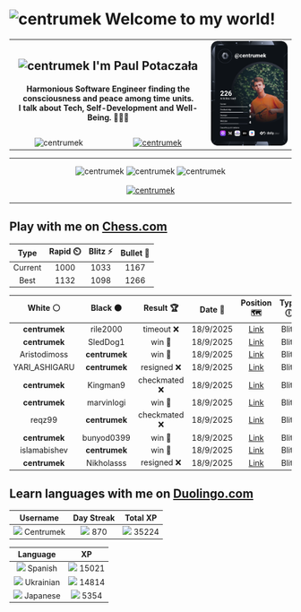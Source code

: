 <h1>
  <img
    src="https://emojis.slackmojis.com/emojis/images/1531849430/4246/blob-sunglasses.gif"
    width="30"
    alt="centrumek"
  />
  Welcome to my world!
</h1>

<table>
  <tbody>
    <tr>
      <td align="center" width="70%" colspan="2">
        <h2>
          <img
            src="https://raw.githubusercontent.com/MartinHeinz/MartinHeinz/master/wave.gif"
            width="30px"
            alt="centrumek"
          />
          I'm Paul Potaczała
        </h2>
        <h4>
          Harmonious Software Engineer finding the consciousness and peace among time units.
          <br/>
          I talk about Tech, Self-Development and Well-Being. 🌿🧘🚀
        </h4>
      </td>
      <td width="30%" rowspan="2">
        <a href="https://app.daily.dev/centrumek">
          <img
            src="./devcard.svg"
            alt="centrumek"
          />
        </a>
      </td>
    </tr>
    <tr align="center">
      <td>
        <img
          src="https://komarev.com/ghpvc/?username=centrumek&label=visitors&color=0e75b6&style=flat"
          alt="centrumek"
        >
      </td>
      <td>
        <a href="https://stackoverflow.com/users/14496012/centrumek">
          <img
            src="https://stackoverflow.com/users/flair/14496012.png?theme=dark"
            alt="centrumek"
          >
        </a>
      </td>
    </tr>
  </tbody>
</table>

---
<div align="center">
  <img 
    src="https://github-readme-stats.vercel.app/api?username=centrumek&show_icons=true&count_private=true&theme=dark&hide_border=true&hide=issues,contribs&bg_color=00000000"
    alt="centrumek"
  />
  <img
    src="https://github-readme-stats.vercel.app/api/top-langs/?username=centrumek&layout=compact&hide_border=true&theme=dark&bg_color=00000000&langs_count=6&exclude_repo=air-statistic-app"
    alt="centrumek"
  />
  <img 
    src="https://github-readme-streak-stats.herokuapp.com?user=centrumek&theme=dark&hide_border=true&background=FFFFFF00"
    alt="centrumek"
  />
  <br/>
  <br/>
  <a href="https://www.buymeacoffee.com/centrumek">
    <img
      src="https://cdn.buymeacoffee.com/buttons/v2/default-orange.png"
      height="50"
      width="210"
      alt="centrumek"
    />
  </a>
</div>

---

## Play with me on [Chess.com](https://www.chess.com/member/centrumek)

<div align="center">
<!--START_SECTION:chessStats-->
<!-- Automatically generated with https://github.com/Balastrong/chess-stats-action -->

| Type | Rapid ⏲️ | Blitz ⚡ | Bullet 🔫 |
|:---:|:---:|:---:|:---:|
| Current | 1000 | 1033 | 1167 |
| Best | 1132 | 1098 | 1266 |

| White ⚪ | Black ⚫ | Result 🏆 | Date 📅 | Position 🗺️ | Type 🕕 |
|:---:|:---:|:---:|:---:|:---:|:---:|
| **centrumek** | rile2000 | timeout ❌ | 18/9/2025 | <a href="http://www.ee.unb.ca/cgi-bin/tervo/fen.pl?select=3r2k1/p4pp1/3q4/3Pp3/3bP3/KN6/P7/1R2N3 w - - 3 36">Link</a> | Blitz |
| **centrumek** | SledDog1 | win 🥇 | 18/9/2025 | <a href="http://www.ee.unb.ca/cgi-bin/tervo/fen.pl?select=1r4k1/ppR2p1p/4p1p1/1P1p4/q7/5P1P/4Q1P1/7K b - - 4 26">Link</a> | Blitz |
| Aristodimoss | **centrumek** | win 🥇 | 18/9/2025 | <a href="http://www.ee.unb.ca/cgi-bin/tervo/fen.pl?select=r7/p5p1/2R1pk1p/8/5r2/8/1P3PPP/4q1K1 w - - 0 27">Link</a> | Blitz |
| YARI_ASHIGARU | **centrumek** | resigned ❌ | 18/9/2025 | <a href="http://www.ee.unb.ca/cgi-bin/tervo/fen.pl?select=rnbqkbnr/pppppppp/8/8/3P4/8/PPP1PPPP/RNBQKBNR b KQkq d3 0 1">Link</a> | Blitz |
| **centrumek** | Kingman9 | checkmated ❌ | 18/9/2025 | <a href="http://www.ee.unb.ca/cgi-bin/tervo/fen.pl?select=7Q/pp1k1p1p/3N2pb/3p4/P3Pn1P/3b1PK1/6q1/RN5R w - - 5 32">Link</a> | Blitz |
| **centrumek** | marvinlogi | win 🥇 | 18/9/2025 | <a href="http://www.ee.unb.ca/cgi-bin/tervo/fen.pl?select=r4rk1/p1p1b1Rp/4p3/1qPp4/1P6/P3PP2/1B3P1P/2RQK3 b - - 2 20">Link</a> | Blitz |
| reqz99 | **centrumek** | checkmated ❌ | 18/9/2025 | <a href="http://www.ee.unb.ca/cgi-bin/tervo/fen.pl?select=R1kr3r/1p4Q1/3p1p1n/4pP2/2P1n3/7P/6PK/8 b - - 3 33">Link</a> | Blitz |
| **centrumek** | bunyod0399 | win 🥇 | 18/9/2025 | <a href="http://www.ee.unb.ca/cgi-bin/tervo/fen.pl?select=8/8/3Q4/8/6RK/3k3P/8/8 b - - 6 59">Link</a> | Blitz |
| islamabishev | **centrumek** | win 🥇 | 18/9/2025 | <a href="http://www.ee.unb.ca/cgi-bin/tervo/fen.pl?select=8/5p2/8/5q2/4k3/8/3K4/8 w - - 10 60">Link</a> | Blitz |
| **centrumek** | Nikholasss | resigned ❌ | 18/9/2025 | <a href="http://www.ee.unb.ca/cgi-bin/tervo/fen.pl?select=8/p2k1p2/4p3/8/3Kp1b1/7p/4r3/8 w - - 0 41">Link</a> | Blitz |

<!--END_SECTION:chessStats-->
</div>

## Learn languages with me on [Duolingo.com](https://www.duolingo.com/profile/Centrumek)

<div align="center">
<!--START_SECTION:duolingoStats-->
<!-- Automatically generated with https://github.com/centrumek/duolingo-readme-stats-->

| Username | Day Streak | Total XP |
|:---:|:---:|:---:|
| <img src="https://raw.githubusercontent.com/centrumek/duolingo-readme-stats/main/assets/duolingo.png" height="12"> Centrumek | <img src="https://raw.githubusercontent.com/centrumek/duolingo-readme-stats/main/assets/streakinactive.svg" height="12"> 870 | <img src="https://raw.githubusercontent.com/centrumek/duolingo-readme-stats/main/assets/xp.svg" height="12"> 35224 |

| Language | XP |
|:---:|:---:|
| <img src="https://raw.githubusercontent.com/centrumek/duolingo-readme-stats/main/assets/langs/spanish.svg" height="12"> Spanish | <img src="https://raw.githubusercontent.com/centrumek/duolingo-readme-stats/main/assets/xp.svg" height="12"> 15021 |
| <img src="https://raw.githubusercontent.com/centrumek/duolingo-readme-stats/main/assets/langs/ukrainian.svg" height="12"> Ukrainian | <img src="https://raw.githubusercontent.com/centrumek/duolingo-readme-stats/main/assets/xp.svg" height="12"> 14814 |
| <img src="https://raw.githubusercontent.com/centrumek/duolingo-readme-stats/main/assets/langs/japanese.svg" height="12"> Japanese | <img src="https://raw.githubusercontent.com/centrumek/duolingo-readme-stats/main/assets/xp.svg" height="12"> 5354 |

<!--END_SECTION:duolingoStats-->
</div>
<!--
**centrumek/centrumek** is a ✨ _special_ ✨ repository because its `README.md` (this file) appears on your GitHub profile.

Here are some ideas to get you started:

- 🔭 I’m currently working on ...
- 🌱 I’m currently learning ...
- 👯 I’m looking to collaborate on ...
- 🤔 I’m looking for help with ...
- 💬 Ask me about ...
- 📫 How to reach me: ...
- 😄 Pronouns: ...
- ⚡ Fun fact: ...
-->
